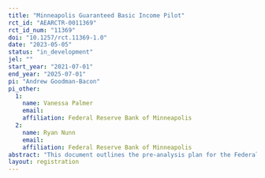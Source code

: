 ```yaml
---
title: "Minneapolis Guaranteed Basic Income Pilot"
rct_id: "AEARCTR-0011369"
rct_id_num: "11369"
doi: "10.1257/rct.11369-1.0"
date: "2023-05-05"
status: "in_development"
jel: ""
start_year: "2021-07-01"
end_year: "2025-07-01"
pi: "Andrew Goodman-Bacon"
pi_other:
  1:
    name: Vanessa Palmer
    email: 
    affiliation: Federal Reserve Bank of Minneapolis
  2:
    name: Ryan Nunn
    email: 
    affiliation: Federal Reserve Bank of Minneapolis
abstract: "This document outlines the pre-analysis plan for the Federal Reserve Bank of Minneapolis’ analysis of the City of Minneapolis’ Guaranteed Basic Income (GBI) Pilot. The study contains 530 households drawn from 9 ZIP codes in Minneapolis. Treated households receive $500 per month for 24 months. Control households receive $150 for completing surveys at 6 months, 12 months, and 24 months. Participants were randomly assigned to treatment within 8 strata defined by poverty, presence of children, and two ZIP code groups. Early enrollment data showed significant differential attrition. The plan addresses biases from selective attrition by (a) conditioning on age, baseline income, and education (b) controlling for the baseline outcome variable and (c) estimating treatment/control contrasts for the change in outcomes (difference-in-differences)."
layout: registration
---
```


